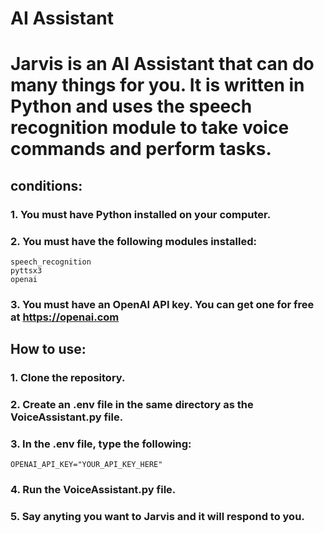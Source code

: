 # AI Assistant
# Jarvis is an AI Assistant that can do many things for you. It is written in Python and uses the speech recognition module to take voice commands and perform tasks.

## conditions:
### 1. You must have Python installed on your computer.
### 2. You must have the following modules installed:
```
speech_recognition
pyttsx3
openai
```
### 3. You must have an OpenAI API key. You can get one for free at https://openai.com

## How to use:
### 1. Clone the repository.
### 2. Create an .env file in the same directory as the VoiceAssistant.py file.
### 3. In the .env file, type the following:
```
OPENAI_API_KEY="YOUR_API_KEY_HERE"
```
### 4. Run the VoiceAssistant.py file.
### 5. Say anyting you want to Jarvis and it will respond to you.


